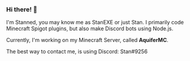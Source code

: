 ### Hi there! 👋
I'm Stanned, you may know me as StanEXE or just Stan.
I primarily code Minecraft Spigot plugins, but also make Discord bots using Node.js.

Currently, I'm working on my Minecraft Server, called **AquiferMC**.

The best way to contact me, is using Discord: Stan#9256


<!--
**Stanned/Stanned** is a ✨ _special_ ✨ repository because its `README.md` (this file) appears on your GitHub profile.

Here are some ideas to get you started:

- 🔭 I’m currently working on ...
- 🌱 I’m currently learning ...
- 👯 I’m looking to collaborate on ...
- 🤔 I’m looking for help with ...
- 💬 Ask me about ...
- 📫 How to reach me: ...
- 😄 Pronouns: ...
- ⚡ Fun fact: ...
-->
